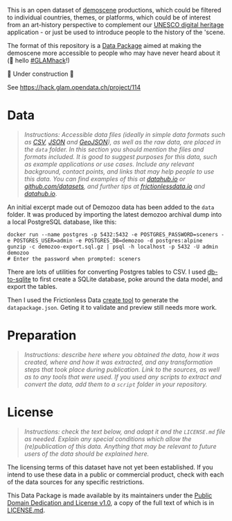 This is an open dataset of [demoscene](https://en.wikipedia.org/wiki/Demoscene) productions, which could be filtered to individual countries, themes, or platforms, which could be of interest from an art-history perspective to complement our [UNESCO digital heritage](http://demoscene-the-art-of-coding.net/) application - or just be used to introduce people to the history of the 'scene.

The format of this repository is a [Data Package](https://frictionlessdata.io/data-packages/) aimed at making the demoscene more accessible to people who may have never heard about it (:wave: hello [#GLAMhack](https://glam.opendata.ch)!)

:construction: Under construction :construction:

See https://hack.glam.opendata.ch/project/114

# Data

> *Instructions: Accessible data files (ideally in simple data formats such as [CSV](https://frictionlessdata.io/guides/csv/), [JSON](http://json-schema.org/specification.html) and [GeoJSON](http://geojson.org/)), as well as the raw data, are placed in the `data` folder. In this section you should mention the files and formats included. It is good to suggest purposes for this data, such as example applications or use cases. Include any relevant background, contact points, and links that may help people to use this data. You can find examples of this at [datahub.io](https://datahub.io) or [github.com/datasets](https://github.com/datasets), and further tips at [frictionlessdata.io](https://frictionlessdata.io/guides/data-package/) and [datahub.io](https://datahub.io/docs/data-packages/publish-faq)*.

An initial excerpt made out of Demozoo data has been added to the `data` folder. It was produced by importing the latest demozoo archival dump into a local PostgreSQL database, like this:

```
docker run --name postgres -p 5432:5432 -e POSTGRES_PASSWORD=sceners -e POSTGRES_USER=admin -e POSTGRES_DB=demozoo -d postgres:alpine
gunzip -c demozoo-export.sql.gz | psql -h localhost -p 5432 -U admin demozoo
# Enter the password when prompted: sceners
```

There are lots of utilities for converting Postgres tables to CSV. I used [db-to-sqlite](https://github.com/simonw/db-to-sqlite) to first create a SQLite database, poke around the data model, and export the tables.

Then I used the Frictionless Data [create tool](https://create.frictionlessdata.io/) to generate the `datapackage.json`. Geting it to validate and preview still needs more work.

# Preparation

> *Instructions: describe here where you obtained the data, how it was created, where and how it was extracted, and any transformation steps that took place during publication. Link to the sources, as well as to any tools that were used. If you used any scripts to extract and convert the data, add them to a `script` folder in your repository.*

# License

> *Instructions: check the text below, and adapt it and the `LICENSE.md` file as needed. Explain any special conditions which allow the (re)publication of this data. Anything that may be relevant to future users of the data should be explained here.*

The licensing terms of this dataset have not yet been established. If you intend to use these data in a public or commercial product, check with each of the data sources for any specific restrictions.

This Data Package is made available by its maintainers under the [Public Domain Dedication and License v1.0](http://www.opendatacommons.org/licenses/pddl/1.0/), a copy of the full text of which is in [LICENSE.md](LICENSE.md).
